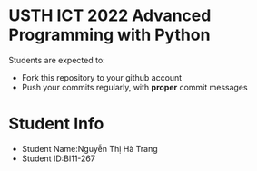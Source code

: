 USTH ICT 2022 Advanced Programming with Python
======================================================

Students are expected to:
* Fork this repository to your github account
* Push your commits regularly, with **proper** commit messages


Student Info
=========================

* Student Name:Nguyễn Thị Hà Trang
* Student ID:BI11-267
